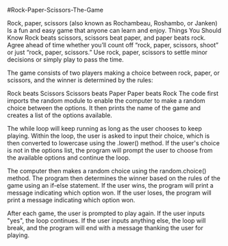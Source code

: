 #Rock-Paper-Scissors-The-Game 




Rock, paper, scissors (also known as Rochambeau, Roshambo, or Janken)
Is a fun and easy game that anyone can learn and enjoy.
Things You Should Know
Rock beats scissors, scissors beat paper, and paper beats rock.
Agree ahead of time whether you’ll count off “rock, paper, scissors, shoot” or just “rock, paper, scissors.”
Use rock, paper, scissors to settle minor decisions or simply play to pass the time.

The game consists of two players making a choice between rock, paper, or scissors, and the winner is determined by the rules:

Rock beats Scissors
Scissors beats Paper
Paper beats Rock
The code first imports the random module to enable the computer to make a random choice between the options. It then prints the name of the game and creates a list of the options available.

The while loop will keep running as long as the user chooses to keep playing. Within the loop, the user is asked to input their choice, which is then converted to lowercase using the .lower() method. If the user's choice is not in the options list, the program will prompt the user to choose from the available options and continue the loop.

The computer then makes a random choice using the random.choice() method. The program then determines the winner based on the rules of the game using an if-else statement. If the user wins, the program will print a message indicating which option won. If the user loses, the program will print a message indicating which option won.

After each game, the user is prompted to play again. If the user inputs "yes", the loop continues. If the user inputs anything else, the loop will break, and the program will end with a message thanking the user for playing.
